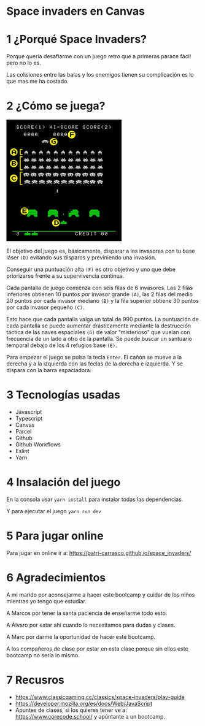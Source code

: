 # Space invaders en Canvas 

# 1 ¿Porqué Space Invaders?
Porque quería desafiarme con un juego retro que a primeras parace fácil pero no lo es. 

Las colisiones entre las balas y los enemigos tienen su complicación es lo que mas me ha costado.

# 2 ¿Cómo se juega?


![img](/public/space-invaders-screenshot-points-sm.jpg)

El objetivo del juego es, básicamente, disparar a los invasores con tu base láser `(D)` evitando sus disparos y previniendo una invasión. 

Conseguir una puntuación alta `(F)` es otro objetivo y uno que debe priorizarse frente a su supervivencia continua. 

Cada pantalla de juego comienza con seis filas de 6 invasores. Las 2 filas inferiores obtienen 10 puntos por invasor grande `(A)`, las 2 filas del medio 20 puntos por cada invasor mediano `(B)` y la fila superior obtiene 30 puntos por cada invasor pequeño `(C)`. 

Esto hace que cada pantalla valga un total de 990 puntos. La puntuación de cada pantalla se puede aumentar drásticamente mediante la destrucción táctica de las naves espaciales `(G)` de valor "misterioso" que vuelan con frecuencia de un lado a otro de la pantalla. Se puede buscar un santuario temporal debajo de los 4 refugios base `(E)`.


Para empezar el juego se pulsa la tecla `Enter`. El cañón se mueve a la derecha y a la izquierda con las feclas de la derecha e izquierda. Y se dispara con la barra espaciadora.

# 3 Tecnologías usadas
- Javascript
- Typescript
- Canvas
- Parcel
- Github
- Github Workflows
- Eslint
- Yarn

# 4 Insalación del juego
En la consola usar `yarn install` para instalar todas las dependencias.

Y para ejecutar el juego `yarn run dev`

# 5 Para jugar online
Para jugar en online ir a: https://patri-carrasco.github.io/space_invaders/


# 6 Agradecimientos
A mi marido por aconsejarme a hacer este bootcamp y cuidar de los niños mientras yo tengo que estudiar. 

A Marcos por tener la santa paciencia de enseñarme todo esto. 

A Álvaro por estar ahí cuando lo necesitamos para dudas y clases.

A Marc por darme la oportunidad de hacer este bootcamp.

A los compañeros de clase por estar en esta clase porque sin ellos este bootcamp no sería lo mismo.


# 7 Recusros 
- <https://www.classicgaming.cc/classics/space-invaders/play-guide>
- <https://developer.mozilla.org/es/docs/Web/JavaScript>
- Apuntes de clases, si los quieres tener ve a: https://www.corecode.school/ y apúntante a un bootcamp.